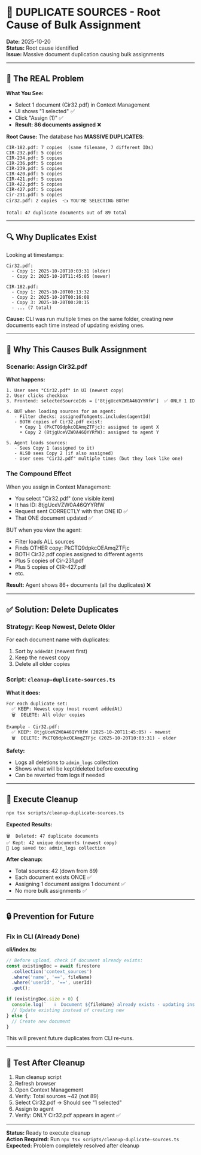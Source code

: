 # 🚨 DUPLICATE SOURCES - Root Cause of Bulk Assignment

**Date:** 2025-10-20  
**Status:** Root cause identified  
**Issue:** Massive document duplication causing bulk assignments

---

## 🎯 The REAL Problem

**What You See:**
- Select 1 document (Cir32.pdf) in Context Management
- UI shows "1 selected" ✅
- Click "Assign (1)" ✅
- **Result: 86 documents assigned** ❌

**Root Cause:**
The database has **MASSIVE DUPLICATES**:

```
CIR-182.pdf: 7 copies  (same filename, 7 different IDs)
CIR-232.pdf: 5 copies
CIR-234.pdf: 5 copies
CIR-236.pdf: 5 copies
CIR-239.pdf: 5 copies
CIR-420.pdf: 5 copies
CIR-421.pdf: 5 copies
CIR-422.pdf: 5 copies
CIR-427.pdf: 5 copies
Cir-231.pdf: 5 copies
Cir32.pdf: 2 copies  👈 YOU'RE SELECTING BOTH!

Total: 47 duplicate documents out of 89 total
```

---

## 🔍 Why Duplicates Exist

Looking at timestamps:
```
Cir32.pdf:
  - Copy 1: 2025-10-20T10:03:31 (older)
  - Copy 2: 2025-10-20T11:45:05 (newer)

CIR-182.pdf:
  - Copy 1: 2025-10-20T00:13:32
  - Copy 2: 2025-10-20T00:16:08
  - Copy 3: 2025-10-20T00:20:15
  - ... (7 total)
```

**Cause:** CLI was run multiple times on the same folder, creating new documents each time instead of updating existing ones.

---

## 🎯 Why This Causes Bulk Assignment

### Scenario: Assign Cir32.pdf

**What happens:**
```
1. User sees "Cir32.pdf" in UI (newest copy)
2. User clicks checkbox
3. Frontend: selectedSourceIds = ['8tjgUceVZW0A46QYYRfW']  ✅ ONLY 1 ID

4. BUT when loading sources for an agent:
   - Filter checks: assignedToAgents.includes(agentId)
   - BOTH copies of Cir32.pdf exist:
     • Copy 1 (PkCTQ9dpkcOEAmqZTFjc): assigned to agent X
     • Copy 2 (8tjgUceVZW0A46QYYRfW): assigned to agent Y
   
5. Agent loads sources:
   - Sees Copy 1 (assigned to it)
   - ALSO sees Copy 2 (if also assigned)
   - User sees "Cir32.pdf" multiple times (but they look like one)
```

### The Compound Effect

When you assign in Context Management:
- You select "Cir32.pdf" (one visible item)
- It has ID: 8tjgUceVZW0A46QYYRfW
- Request sent CORRECTLY with that ONE ID ✅
- That ONE document updated ✅

BUT when you view the agent:
- Filter loads ALL sources
- Finds OTHER copy: PkCTQ9dpkcOEAmqZTFjc
- BOTH Cir32.pdf copies assigned to different agents
- Plus 5 copies of Cir-231.pdf
- Plus 5 copies of CIR-427.pdf
- etc.

**Result:** Agent shows 86+ documents (all the duplicates) ❌

---

## ✅ Solution: Delete Duplicates

### Strategy: Keep Newest, Delete Older

For each document name with duplicates:
1. Sort by `addedAt` (newest first)
2. Keep the newest copy
3. Delete all older copies

### Script: `cleanup-duplicate-sources.ts`

**What it does:**
```
For each duplicate set:
  ✅ KEEP: Newest copy (most recent addedAt)
  🗑️  DELETE: All older copies

Example - Cir32.pdf:
  ✅ KEEP: 8tjgUceVZW0A46QYYRfW (2025-10-20T11:45:05) - newest
  🗑️  DELETE: PkCTQ9dpkcOEAmqZTFjc (2025-10-20T10:03:31) - older
```

**Safety:**
- Logs all deletions to `admin_logs` collection
- Shows what will be kept/deleted before executing
- Can be reverted from logs if needed

---

## 🧪 Execute Cleanup

```bash
npx tsx scripts/cleanup-duplicate-sources.ts
```

**Expected Results:**
```
🗑️  Deleted: 47 duplicate documents
✅ Kept: 42 unique documents (newest copy)
📝 Log saved to: admin_logs collection
```

**After cleanup:**
- Total sources: 42 (down from 89)
- Each document exists ONCE ✅
- Assigning 1 document assigns 1 document ✅
- No more bulk assignments ✅

---

## 🔒 Prevention for Future

### Fix in CLI (Already Done)

**cli/index.ts:**
```typescript
// Before upload, check if document already exists:
const existingDoc = await firestore
  .collection('context_sources')
  .where('name', '==', fileName)
  .where('userId', '==', userId)
  .get();

if (existingDoc.size > 0) {
  console.log(`   ℹ️  Document ${fileName} already exists - updating instead of creating new`);
  // Update existing instead of creating new
} else {
  // Create new document
}
```

This will prevent future duplicates from CLI re-runs.

---

## 🎯 Test After Cleanup

1. Run cleanup script
2. Refresh browser
3. Open Context Management
4. Verify: Total sources ~42 (not 89)
5. Select Cir32.pdf → Should see "1 selected"
6. Assign to agent
7. Verify: ONLY Cir32.pdf appears in agent ✅

---

**Status:** Ready to execute cleanup  
**Action Required:** Run `npx tsx scripts/cleanup-duplicate-sources.ts`  
**Expected:** Problem completely resolved after cleanup


